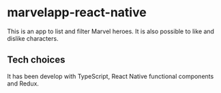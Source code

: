 # marvelapp-react-native

This is an app to list and filter Marvel heroes. It is also possible to like and dislike characters.

## Tech choices 
It has been develop with TypeScript, React Native functional components and Redux.